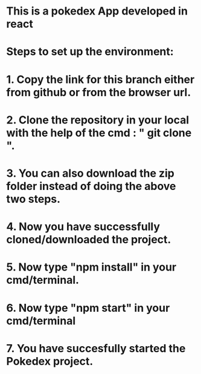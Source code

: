 # This is a pokedex App developed in react

# Steps to set up the environment:
# 1. Copy the link for this branch either from github or from the browser url.
# 2. Clone the repository in your local with the help of the cmd : " git clone <url> ".
# 3. You can also download the zip folder instead of doing the above two steps.
# 4. Now you have successfully cloned/downloaded the project.
# 5. Now type "npm install" in your cmd/terminal.
# 6. Now type "npm start" in your cmd/terminal
# 7. You have succesfully started the Pokedex project. 
